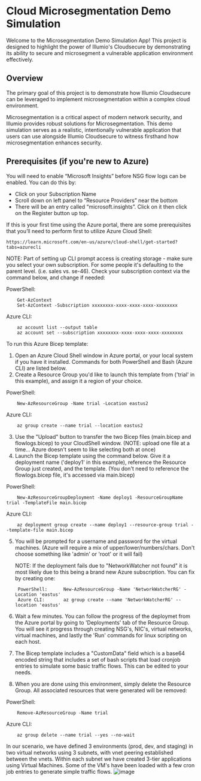 # Cloud Microsegmentation Demo Simulation

Welcome to the Microsegmentation Demo Simulation App! This project is designed to highlight the power of Illumio's Cloudsecure by demonstrating its ability to secure and microsegment a vulnerable application environment effectively.

## Overview

The primary goal of this project is to demonstrate how Illumio Cloudsecure can be leveraged to implement microsegmentation within a complex cloud environment.

Microsegmentation is a critical aspect of modern network security, and Illumio provides robust solutions for Microsegmentation. This demo simulation serves as a realistic, intentionally vulnerable application that users can use alongside Illumio Cloudsecure to witness firsthand how microsegmentation enhances security.

## Prerequisites (if you're new to Azure)

You will need to enable “Microsoft Insights” before NSG flow logs can be enabled. You can do this by: 

- Click on your Subscription Name 
- Scroll down on left panel to “Resource Providers” near the bottom 
- There will be an entry called “microsoft.insights”. Click on it then click on the Register button up top. 

If this is your first time using the Azure portal, there are some prerequisites that you’ll need to perform first to utilize Azure Cloud Shell: 

	https://learn.microsoft.com/en-us/azure/cloud-shell/get-started?tabs=azurecli 

NOTE: Part of setting up CLI prompt access is creating storage - make sure you select your own subscription. For some people it's defaulting to the parent level. (i.e. sales vs. se-46). Check your subscription context via the command below, and change if needed:

PowerShell:

		Get-AzContext
  		Set-AzContext -Subscription xxxxxxxx-xxxx-xxxx-xxxx-xxxxxxxx

Azure CLI:

		az account list --output table
  		az account set --subscription xxxxxxxx-xxxx-xxxx-xxxx-xxxxxxxx

To run this Azure Bicep template:

1. Open an Azure Cloud Shell window in Azure portal, or your local system if you have it installed. Commands for both PowerShell and Bash (Azure CLI) are listed below.
2. Create a Resource Group you'd like to launch this template from ('trial' in this example), and assign it a region of your choice.

PowerShell:

		New-AzResourceGroup -Name trial -Location eastus2

Azure CLI:

		az group create --name trial --location eastus2

3. Use the "Upload" button to transfer the two Bicep files (main.bicep and flowlogs.bicep) to your CloudShell window. (NOTE: upload one file at a time... Azure doesn't seem to like selecting both at once)
4. Launch the Bicep template using the command below. Give it a deployment name ('deploy1' in this example), reference the Resource Group just created, and the template. (You don't need to reference the flowlogs.bicep file, it's accessed via main.bicep)

PowerShell:

		New-AzResourceGroupDeployment -Name deploy1 -ResourceGroupName trial -TemplateFile main.bicep

Azure CLI:

		az deployment group create --name deploy1 --resource-group trial --template-file main.bicep

5. You will be prompted for a username and password for the virtual machines. (Azure will require a mix of upper/lower/numbers/chars. Don't choose something like 'admin' or 'root' or it will fail)

	NOTE: If the deployment fails due to "NetworkWatcher not found" it is most likely due to this being a brand new Azure subscription. You can fix by creating one:
      
		PowerShell:      New-AzResourceGroup -Name 'NetworkWatcherRG' -Location 'eastus'   
		Azure CLI:       az group create --name 'NetworkWatcherRG' --location 'eastus'   
   
7. Wait a few minutes. You can follow the progress of the deploymet from the Azure portal by going to 'Deployments' tab of the Resource Group. You will see it progress through creating NSG's, NIC's, virtual networks, virtual machines, and lastly the 'Run' commands for linux scripting on each host.
8. The Bicep template includes a "CustomData" field which is a base64 encoded string that includes a set of bash scripts that load cronjob entries to simulate some basic traffic flows. This can be edited to your needs.
9. When you are done using this environment, simply delete the Resource Group. All associated resources that were generated will be removed:

PowerShell:

		Remove-AzResourceGroup -Name trial

Azure CLI:

		az group delete --name trial --yes --no-wait


In our scenario, we have defined 3 environments (prod, dev, and staging) in two virtual networks using 3 subnets, with vnet peering established between the vnets. Within each subnet we have created 3-tier applications using Virtual Machines. Some of the VM's have been loaded with a few cron job entries to generate simple traffic flows.
![image](https://github.com/illumio-shield/CloudSecure-Azure-Demo-Template/assets/157409030/82b8d528-c087-462a-9815-779134936cbc)

